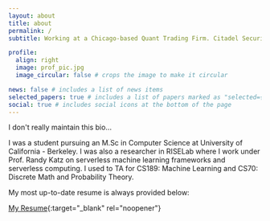 ```yaml
---
layout: about
title: about
permalink: /
subtitle: Working at a Chicago-based Quant Trading Firm. Citadel Securities Quantitative Research Intern (2019 & 2020). RISELab. Former EECS Masters Student - UC Berkeley.

profile:
  align: right
  image: prof_pic.jpg
  image_circular: false # crops the image to make it circular

news: false # includes a list of news items
selected_papers: true # includes a list of papers marked as "selected={true}"
social: true # includes social icons at the bottom of the page
---
```


I don't really maintain this bio...

I was a student pursuing an M.Sc in Computer Science at University of California - Berkeley. I was also a researcher in
RISELab where I work under Prof. Randy Katz on serverless machine learning frameworks and serverless computing. I used
to TA for CS189: Machine Learning and CS70: Discrete Math and Probability Theory.

My most up-to-date resume is always provided below:

[My Resume](/assets/pdf/resume.pdf){:target="\_blank" rel="noopener"}
